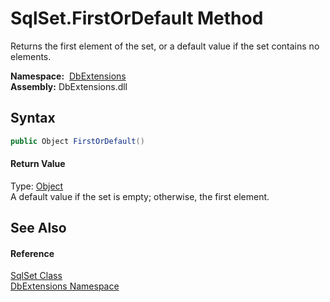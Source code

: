 SqlSet.FirstOrDefault Method
============================
Returns the first element of the set, or a default value if the set contains no elements.

  **Namespace:**  [DbExtensions][1]  
  **Assembly:** DbExtensions.dll

Syntax
------

```csharp
public Object FirstOrDefault()
```

#### Return Value
Type: [Object][2]  
A default value if the set is empty; otherwise, the first element.

See Also
--------

#### Reference
[SqlSet Class][3]  
[DbExtensions Namespace][1]  

[1]: ../README.md
[2]: https://docs.microsoft.com/dotnet/api/system.object
[3]: README.md
